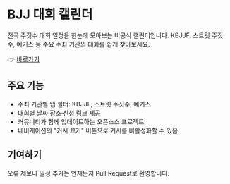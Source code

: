 # BJJ 대회 캘린더

전국 주짓수 대회 일정을 한눈에 모아보는 비공식 캘린더입니다.
KBJJF, 스트릿 주짓수, 예거스 등 주요 주최 기관의 대회를 쉽게 찾아보세요.

👉 [바로가기](https://teamhyeokjiujitsu.github.io/?tag=kbjjf)

## 주요 기능
- 주최 기관별 탭 필터: KBJJF, 스트릿 주짓수, 예거스
- 대회별 날짜·장소·신청 링크 제공
- 커뮤니티가 함께 업데이트하는 오픈소스 프로젝트
- 네비게이션의 "커서 끄기" 버튼으로 커서를 비활성화할 수 있음

## 기여하기
오류 제보나 일정 추가는 언제든지 Pull Request로 환영합니다.
